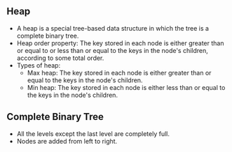 ## Heap
-   A heap is a special tree-based data structure in which the tree is a complete binary tree.
-   Heap order property: The key stored in each node is either greater than or equal to or less than or equal to the keys in the node's children, according to some total order.
-   Types of heap:
    -   Max heap: The key stored in each node is either greater than or equal to the keys in the node's children.
    -   Min heap: The key stored in each node is either less than or equal to the keys in the node's children.

## Complete Binary Tree
-   All the levels except the last level are completely full.
-   Nodes are added from left to right.

